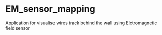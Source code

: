 # EM_sensor_mapping
Application for visualise wires track behind the wall using Elctromagnetic field sensor
